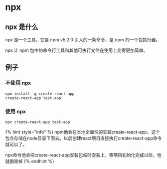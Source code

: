 # npx

## npx 是什么

npx 是一个工具，它是 npm v5.2.0 引入的一条命令，是 npm 的一个包执行器。

npx 让 npm 包中的命令行工具和其他可执行文件在使用上变得更加简单。

## 例子

### 不使用 npx

```text
npm install -g create-react-app
create-react-app test-app
```

### 使用 npx 

```text
npx create-react-app test-app
```

{% hint style="info" %}
npm他会在本地全局性的安装create-react-app，这个包会存储在node目录下面去。以后创建react项目直接执行create-react-app命令就可以了。

npx命令他会把create-react-app安装包临时安装上，等项目初始化完成以后，他就删除掉
{% endhint %}

